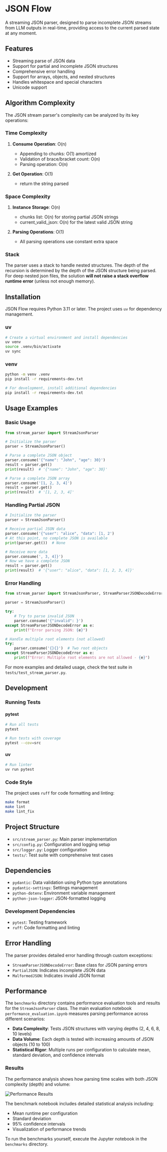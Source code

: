 # JSON Flow

A streaming JSON parser, designed to parse incomplete JSON streams from LLM outputs in real-time, providing access to the current parsed state at any moment.

## Features

- Streaming parse of JSON data
- Support for partial and incomplete JSON structures
- Comprehensive error handling
- Support for arrays, objects, and nested structures
- Handles whitespace and special characters
- Unicode support

## Algorithm Complexity

The JSON stream parser's complexity can be analyzed by its key operations:

### Time Complexity

1. **Consume Operation**: O(n)
   - Appending to chunks: O(1) amortized
   - Validation of brace/bracket count: O(n)
   - Parsing operation: O(n)

2. **Get Operation**: O(1)
   - return the string parsed

### Space Complexity

1. **Instance Storage**: O(n)
   - chunks list: O(n) for storing partial JSON strings
   - current_valid_json: O(n) for the latest valid JSON string

2. **Parsing Operations**: O(1)
   - All parsing operations use constant extra space

### Stack

The parser uses a stack to handle nested structures. The depth of the recursion is determined by the depth of the JSON structure being parsed. For deep nested json files, the solution **will not raise a stack overflow runtime error** (unless not enough memory).

## Installation

JSON Flow requires Python 3.11 or later. The project uses `uv` for dependency management.

### uv

```bash
# Create a virtual environment and install dependencies
uv venv
source .venv/bin/activate
uv sync
```

### venv
```bash
python -m venv .venv
pip install -r requirements-dev.txt
```
```bash
# For development, install additional dependencies
pip install -r requirements-dev.txt
```

## Usage Examples

### Basic Usage

```python
from stream_parser import StreamJsonParser

# Initialize the parser
parser = StreamJsonParser()

# Parse a complete JSON object
parser.consume('{"name": "John", "age": 30}')
result = parser.get()
print(result)  # '{"name": "John", "age": 30}'

# Parse a complete JSON array
parser.consume('[1, 2, 3, 4]')
result = parser.get()
print(result)  # '[1, 2, 3, 4]'
```

### Handling Partial JSON

```python
# Initialize the parser
parser = StreamJsonParser()

# Receive partial JSON data
parser.consume('{"user": "alice", "data": [1, 2')
# At this point, no complete JSON is available
print(parser.get())  # None

# Receive more data
parser.consume(', 3, 4]}')
# Now we have a complete JSON
result = parser.get()
print(result)  # '{"user": "alice", "data": [1, 2, 3, 4]}'
```

### Error Handling

```python
from stream_parser import StreamJsonParser, StreamParserJSONDecodeError

parser = StreamJsonParser()

try:
    # Try to parse invalid JSON
    parser.consume('{"invalid": }')
except StreamParserJSONDecodeError as e:
    print(f"Error parsing JSON: {e}")

# Handle multiple root elements (not allowed)
try:
    parser.consume('{}{}')  # Two root objects
except StreamParserJSONDecodeError as e:
    print(f"Error: Multiple root elements are not allowed - {e}")
```

For more examples and detailed usage, check the test suite in `tests/test_stream_parser.py`.

## Development

### Running Tests

#### pytest

```bash
# Run all tests
pytest

# Run tests with coverage
pytest --cov=src
```

#### uv

```bash
# Run linter
uv run pytest
```

### Code Style

The project uses `ruff` for code formatting and linting:

```bash
make format
make lint
make lint_fix
```

## Project Structure

- `src/stream_parser.py`: Main parser implementation
- `src/config.py`: Configuration and logging setup
- `src/logger.py`: Logger configuration
- `tests/`: Test suite with comprehensive test cases

## Dependencies

- `pydantic`: Data validation using Python type annotations
- `pydantic-settings`: Settings management
- `python-dotenv`: Environment variable management
- `python-json-logger`: JSON-formatted logging

### Development Dependencies

- `pytest`: Testing framework
- `ruff`: Code formatting and linting

## Error Handling

The parser provides detailed error handling through custom exceptions:

- `StreamParserJSONDecodeError`: Base class for JSON parsing errors
- `PartialJSON`: Indicates incomplete JSON data
- `MalformedJSON`: Indicates invalid JSON format

## Performance

The `benchmarks` directory contains performance evaluation tools and results for the `StreamJsonParser` class. The main evaluation notebook `performance_evaluation.ipynb` measures parsing performance across different scenarios:

- **Data Complexity**: Tests JSON structures with varying depths (2, 4, 6, 8, 10 levels)
- **Data Volume**: Each depth is tested with increasing amounts of JSON objects (10 to 100)
- **Statistical Rigor**: Multiple runs per configuration to calculate mean, standard deviation, and confidence intervals

### Results

The performance analysis shows how parsing time scales with both JSON complexity (depth) and volume:

![Performance Results](benchmarks/performance_results.png)

The benchmark notebook includes detailed statistical analysis including:
- Mean runtime per configuration
- Standard deviation
- 95% confidence intervals
- Visualization of performance trends

To run the benchmarks yourself, execute the Jupyter notebook in the `benchmarks` directory.